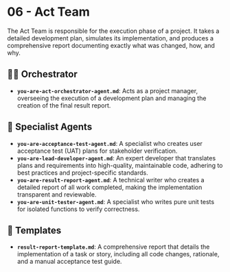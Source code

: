 # 06 - Act Team

The Act Team is responsible for the execution phase of a project. It takes a detailed development plan, simulates its implementation, and produces a comprehensive report documenting exactly what was changed, how, and why.

## 🧑‍✈️ Orchestrator

*   **`you-are-act-orchestrator-agent.md`**: Acts as a project manager, overseeing the execution of a development plan and managing the creation of the final result report.

## 🤖 Specialist Agents

*   **`you-are-acceptance-test-agent.md`**: A specialist who creates user acceptance test (UAT) plans for stakeholder verification.
*   **`you-are-lead-developer-agent.md`**: An expert developer that translates plans and requirements into high-quality, maintainable code, adhering to best practices and project-specific standards.
*   **`you-are-result-report-agent.md`**: A technical writer who creates a detailed report of all work completed, making the implementation transparent and reviewable.
*   **`you-are-unit-tester-agent.md`**: A specialist who writes pure unit tests for isolated functions to verify correctness.

## 📄 Templates

*   **`result-report-template.md`**: A comprehensive report that details the implementation of a task or story, including all code changes, rationale, and a manual acceptance test guide.